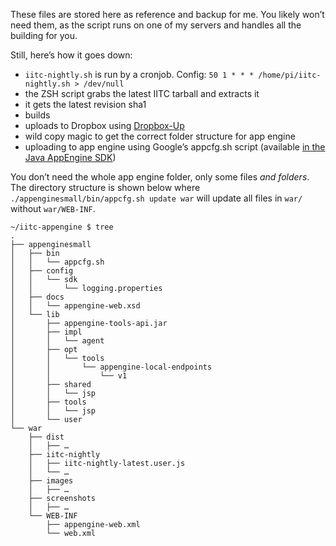 These files are stored here as reference and backup for me. You likely
won’t need them, as the script runs on one of my servers and handles all
the building for you.

Still, here’s how it goes down:
- `iitc-nightly.sh` is run by a cronjob. Config: `50 1 * * * /home/pi/iitc-nightly.sh > /dev/null`
- the ZSH script grabs the latest IITC tarball and extracts it
- it gets the latest revision sha1
- builds
- uploads to Dropbox using [Dropbox-Up](https://github.com/andreafabrizi/Dropbox-Uploader)
- wild copy magic to get the correct folder structure for app engine
- uploading to app engine using Google’s appcfg.sh script (available [in the Java AppEngine SDK](https://developers.google.com/appengine/downloads))


You don’t need the whole app engine folder, only some files *and folders*.
The directory structure is shown below where `./appenginesmall/bin/appcfg.sh update war`
will update all files in `war/` without `war/WEB-INF`.

```
~/iitc-appengine $ tree
.
├── appenginesmall
│   ├── bin
│   │   └── appcfg.sh
│   ├── config
│   │   └── sdk
│   │       └── logging.properties
│   ├── docs
│   │   └── appengine-web.xsd
│   └── lib
│       ├── appengine-tools-api.jar
│       ├── impl
│       │   └── agent
│       ├── opt
│       │   └── tools
│       │       └── appengine-local-endpoints
│       │           └── v1
│       ├── shared
│       │   └── jsp
│       ├── tools
│       │   └── jsp
│       └── user
└── war
    ├── dist
    │   ├── …
    ├── iitc-nightly
    │   ├── iitc-nightly-latest.user.js
    │   └── …
    ├── images
    │   ├── …
    ├── screenshots
    │   ├── …
    └── WEB-INF
        ├── appengine-web.xml
        └── web.xml
```
